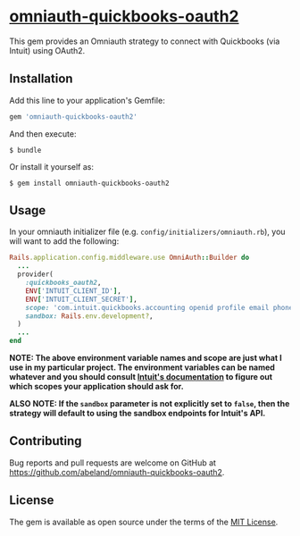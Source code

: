 # [omniauth-quickbooks-oauth2](https://rubygems.org/gems/omniauth-quickbooks-oauth2)

This gem provides an Omniauth strategy to connect with Quickbooks (via Intuit) using OAuth2.

## Installation

Add this line to your application's Gemfile:

```ruby
gem 'omniauth-quickbooks-oauth2'
```

And then execute:

    $ bundle

Or install it yourself as:

    $ gem install omniauth-quickbooks-oauth2

## Usage

In your omniauth initializer file (e.g. `config/initializers/omniauth.rb`), you will want to add the following:

```ruby
Rails.application.config.middleware.use OmniAuth::Builder do
  ...
  provider(
    :quickbooks_oauth2,
    ENV['INTUIT_CLIENT_ID'],
    ENV['INTUIT_CLIENT_SECRET'],
    scope: 'com.intuit.quickbooks.accounting openid profile email phone address',
    sandbox: Rails.env.development?,
  )
  ...
end
```

**NOTE: The above environment variable names and scope are just what I use in my particular project. The environment variables can be named whatever and you should consult [Intuit's documentation](https://developer.intuit.com/docs/00_quickbooks_online/2_build/10_authentication_and_authorization/10_oauth_2.0#/Initiating_the_authorization_request) to figure out which scopes your application should ask for.**

**ALSO NOTE: If the `sandbox` parameter is not explicitly set to `false`, then the strategy will default to using the sandbox endpoints for Intuit's API.**

## Contributing

Bug reports and pull requests are welcome on GitHub at https://github.com/abeland/omniauth-quickbooks-oauth2.

## License

The gem is available as open source under the terms of the [MIT License](https://opensource.org/licenses/MIT).
